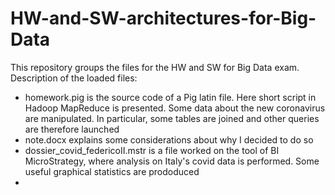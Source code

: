 # HW-and-SW-architectures-for-Big-Data

This repository groups the files for the HW and SW for Big Data exam.
Description of the loaded files:
- homework.pig is the source code of a Pig latin file. Here short script in Hadoop MapReduce is presented. Some data about the new coronavirus are manipulated. In particular, some tables are joined and other queries are therefore launched
- note.docx explains some considerations about why I decided to do so
- dossier_covid_federicoII.mstr is a file worked on the tool of BI MicroStrategy, where analysis on Italy's covid data is performed. Some useful graphical statistics are prododuced
- 

